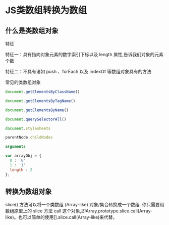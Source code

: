 # JS类数组转换为数组

## 什么是类数组对象

特征

特征一：具有指向对象元素的数字索引下标以及 length 属性,告诉我们对象的元素个数

特征二：不具有诸如 push 、forEach 以及 indexOf 等数组对象具有的方法

常见的类数组对象

```js
document.getElementsByClassName()

document.getElementsByTagName()

document.getElementsByName()

document.querySelectorAll()

document.stylesheets

parentNode.childNodes

arguments

var arrayObj = {
  0 : '0'
  1 : '1'
  length : 2
};
```

## 转换为数组对象

slice() 方法可以将一个类数组 (Array-like) 对象/集合转换成一个数组. 你只需要用数组原型上的 slice 方法 call 这个对象,即Array.prototype.slice.call(Array-like)。也可以简单的使用[].slice.call(Array-like)来代替。
